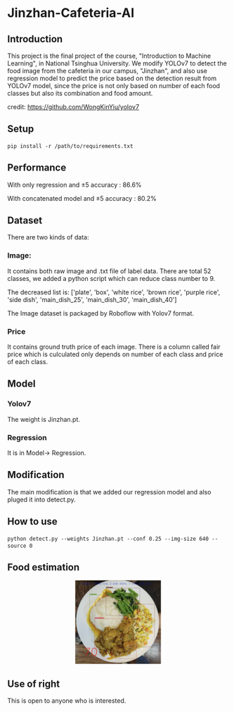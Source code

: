 # Jinzhan-Cafeteria-AI
## Introduction
This project is the final project of the course, "Introduction to Machine Learning", in National Tsinghua University.
We modify YOLOv7 to detect the food image from the cafeteria in our campus, "Jinzhan", and also use regression model to predict the price based on the detection result from YOLOv7 model, since the price is not only based on number of each food classes but also its combination and food amount.

credit: https://github.com/WongKinYiu/yolov7
## Setup
``` shell
pip install -r /path/to/requirements.txt
```

## Performance
With only regression and ±5 accuracy : 86.6%

With concatenated model and ±5 accuracy : 80.2%
## Dataset
There are two kinds of data:
### Image:
It contains both raw image and .txt file of label data. There are total 52 classes, we added a python script which can reduce class number to 9.

The decreased list is: ['plate', 'box', 'white rice', 'brown rice', 'purple rice', 'side dish', 'main_dish_25', 'main_dish_30', 'main_dish_40']

The Image dataset is packaged by Roboflow with Yolov7 format.
### Price
It contains ground truth price of each image. There is a column called fair price which is culculated only depends on number of each class and price of each class.

## Model
### Yolov7
The weight is Jinzhan.pt.
### Regression
It is in Model-> Regression.
## Modification
The main modification is that we added our regression model and also pluged it into detect.py. 
## How to use
``` shell
python detect.py --weights Jinzhan.pt --conf 0.25 --img-size 640 --source 0
```
## Food estimation
<div align="center">
    <a href="./">
        <img src="./example.png" width="39%"/>
    </a>
</div>

## Use of right
This is open to anyone who is interested.
